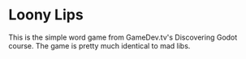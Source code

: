 # Loony Lips
This is the simple word game from GameDev.tv's Discovering Godot course. The game is pretty much identical to mad libs.